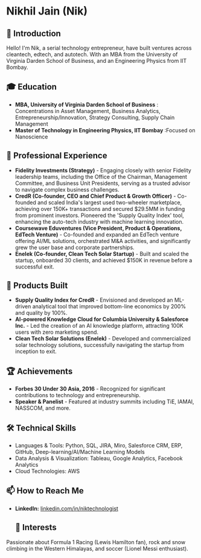 # Nikhil Jain (Nik)
## 👋 Introduction
Hello! I'm Nik, a serial technology entrepreneur, have built ventures across cleantech, edtech, and autotech. With an MBA from the University of Virginia Darden School of Business, and an Engineering Physics from IIT Bombay. 
## 🎓 Education
- **MBA, University of Virginia Darden School of Business** : Concentrations in Asset Management, Business Analytics, Entrepreneurship/Innovation, Strategy Consulting, Supply Chain Management
- **Master of Technology in Engineering Physics, IIT Bombay** :Focused on Nanoscience 
## 💼 Professional Experience
- **Fidelity Investments (Strategy)** - Engaging closely with senior Fidelity leadership teams, including the Office of the Chairman, Management Committee, and Business Unit Presidents, serving as a trusted advisor to navigate complex business challenges.
- **CredR (Co-founder, CEO and Chief Product & Growth Officer)** - Co-founded and scaled India's largest used two-wheeler marketplace, achieving over 150K+ transactions and secured $29.5MM in funding from prominent investors. Pioneered the 'Supply Quality Index' tool, enhancing the auto-tech industry with machine learning innovation.
- **Coursewave Eduventures (Vice President, Product & Operations, EdTech Venture)** - Co-founded and expanded an EdTech venture offering AI/ML solutions, orchestrated M&A activities, and significantly grew the user base and corporate partnerships.
-  **Enelek (Co-founder, Clean Tech Solar Startup)** - Built and scaled the startup, onboarded 30 clients, and achieved $150K in revenue before a successful exit.
## 🚀 Products Built
- **Supply Quality Index for CredR** - Envisioned and developed an ML-driven analytical tool that improved bottom-line economics by 200% and quality by 100%.
- **AI-powered Knowledge Cloud for Columbia University & Salesforce Inc.** - Led the creation of an AI knowledge platform, attracting 100K users with zero marketing spend.
- **Clean Tech Solar Solutions (Enelek)** - Developed and commercialized solar technology solutions, successfully navigating the startup from inception to exit.
## 🏆 Achievements
- **Forbes 30 Under 30 Asia, 2016** - Recognized for significant contributions to technology and entrepreneurship.
- **Speaker & Panelist** - Featured at industry summits including TiE, IAMAI, NASSCOM, and more.
## 🛠 Technical Skills
- Languages & Tools: Python, SQL, JIRA, Miro, Salesforce CRM, ERP, GitHub, Deep-learning/AI/Machine Learning Models
- Data Analysis & Visualization: Tableau, Google Analytics, Facebook Analytics
- Cloud Technologies: AWS
## 📫 How to Reach Me
- **LinkedIn:** [linkedin.com/in/niktechnologist](#)
  ## 🌱 Interests
Passionate about Formula 1 Racing (Lewis Hamilton fan), rock and snow climbing in the Western Himalayas, and soccer (Lionel Messi enthusiast).


